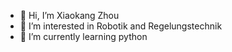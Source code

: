 - 👋 Hi, I’m Xiaokang Zhou
- 👀 I’m interested in Robotik and Regelungstechnik
- 🌱 I’m currently learning python

<!---
XiaokangDemo/XiaokangDemo is a ✨ special ✨ repository because its `README.md` (this file) appears on your GitHub profile.
You can click the Preview link to take a look at your changes.
--->
